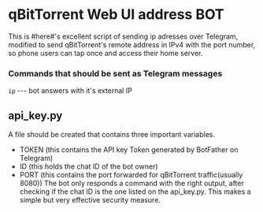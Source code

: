 # qBitTorrent Web UI address BOT

This is #here#'s excellent script of sending ip adresses over Telegram, modified to send qBitTorrent's remote address in IPv4 with the port number, so phone users can tap once and access their home server.

### Commands that should be sent as Telegram messages

```ip``` --- bot answers with it's external IP


## api_key.py
A file should be created that contains three important variables.
* TOKEN (this contains the API key Token generated by BotFather on Telegram)
* ID (this holds the chat ID of the bot owner) 
* PORT (this contains the port forwarded for qBitTorrent traffic(usually 8080))
The bot only responds a command with the right output, 
after checking if the chat ID is the one listed on the api_key.py. This makes a simple
but very effective security measure.  
